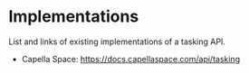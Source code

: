 # Implementations

List and links of existing implementations of a tasking API.

- Capella Space: https://docs.capellaspace.com/api/tasking